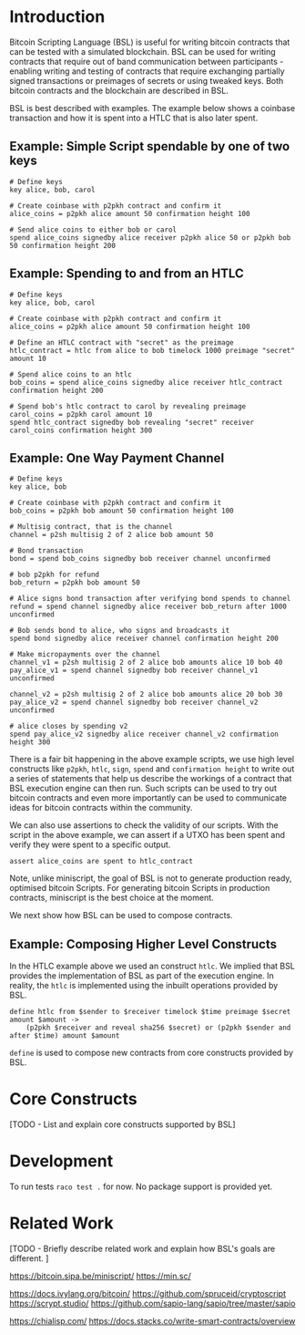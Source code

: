 
# Introduction

Bitcoin Scripting Language (BSL) is useful for writing bitcoin
contracts that can be tested with a simulated blockchain. BSL can be
used for writing contracts that require out of band communication
between participants - enabling writing and testing of contracts that
require exchanging partially signed transactions or preimages of
secrets or using tweaked keys. Both bitcoin contracts and the
blockchain are described in BSL.

BSL is best described with examples. The example below shows a
coinbase transaction and how it is spent into a HTLC that is also
later spent.

## Example: Simple Script spendable by one of two keys

```
# Define keys
key alice, bob, carol

# Create coinbase with p2pkh contract and confirm it
alice_coins = p2pkh alice amount 50 confirmation height 100

# Send alice coins to either bob or carol
spend alice_coins signedby alice receiver p2pkh alice 50 or p2pkh bob 50 confirmation height 200
```

## Example: Spending to and from an HTLC

```
# Define keys
key alice, bob, carol

# Create coinbase with p2pkh contract and confirm it
alice_coins = p2pkh alice amount 50 confirmation height 100

# Define an HTLC contract with "secret" as the preimage
htlc_contract = htlc from alice to bob timelock 1000 preimage "secret" amount 10

# Spend alice coins to an htlc
bob_coins = spend alice_coins signedby alice receiver htlc_contract confirmation height 200

# Spend bob's htlc contract to carol by revealing preimage
carol_coins = p2pkh carol amount 10
spend htlc_contract signedby bob revealing "secret" receiver carol_coins confirmation height 300
```

## Example: One Way Payment Channel

```
# Define keys
key alice, bob

# Create coinbase with p2pkh contract and confirm it
bob_coins = p2pkh bob amount 50 confirmation height 100

# Multisig contract, that is the channel
channel = p2sh multisig 2 of 2 alice bob amount 50

# Bond transaction
bond = spend bob_coins signedby bob receiver channel unconfirmed

# bob p2pkh for refund
bob_return = p2pkh bob amount 50

# Alice signs bond transaction after verifying bond spends to channel
refund = spend channel signedby alice receiver bob_return after 1000 unconfirmed

# Bob sends bond to alice, who signs and broadcasts it
spend bond signedby alice receiver channel confirmation height 200 

# Make micropayments over the channel
channel_v1 = p2sh multisig 2 of 2 alice bob amounts alice 10 bob 40
pay_alice_v1 = spend channel signedby bob receiver channel_v1 unconfirmed

channel_v2 = p2sh multisig 2 of 2 alice bob amounts alice 20 bob 30
pay_alice_v2 = spend channel signedby bob receiver channel_v2 unconfirmed

# alice closes by spending v2
spend pay_alice_v2 signedby alice receiver channel_v2 confirmation height 300	
```

There is a fair bit happening in the above example scripts, we use
high level constructs like `p2pkh`, `htlc`, `sign`, `spend` and
`confirmation height` to write out a series of statements that help us
describe the workings of a contract that BSL execution engine can then
run. Such scripts can be used to try out bitcoin contracts and even
more importantly can be used to communicate ideas for bitcoin contracts
within the community.

We can also use assertions to check the validity of our scripts. With
the script in the above example, we can assert if a UTXO has been
spent and verify they were spent to a specific output.

```
assert alice_coins are spent to htlc_contract
```

Note, unlike miniscript, the goal of BSL is not to generate production
ready, optimised bitcoin Scripts. For generating bitcoin Scripts in
production contracts, miniscript is the best choice at the moment.

We next show how BSL can be used to compose contracts.

## Example: Composing Higher Level Constructs

In the HTLC example above we used an construct `htlc`. We implied that
BSL provides the implementation of BSL as part of the execution
engine. In reality, the `htlc` is implemented using the inbuilt
operations provided by BSL.

```
define htlc from $sender to $receiver timelock $time preimage $secret amount $amount ->
	(p2pkh $receiver and reveal sha256 $secret) or (p2pkh $sender and after $time) amount $amount
```

`define` is used to compose new contracts from core constructs provided by BSL.


# Core Constructs

[TODO - List and explain core constructs supported by BSL]


# Development

To run tests `raco test .` for now. No package support is provided yet.

# Related Work

[TODO - Briefly describe related work and explain how BSL's goals are different. ]

https://bitcoin.sipa.be/miniscript/
https://min.sc/

https://docs.ivylang.org/bitcoin/
https://github.com/spruceid/cryptoscript
https://scrypt.studio/
https://github.com/sapio-lang/sapio/tree/master/sapio

https://chialisp.com/
https://docs.stacks.co/write-smart-contracts/overview
